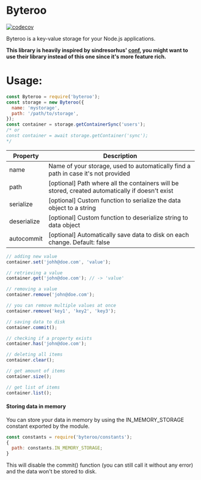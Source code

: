 # Byteroo

[![codecov](https://codecov.io/gh/JMax45/byteroo/branch/master/graph/badge.svg?token=ISW3Z8TOSJ)](https://codecov.io/gh/JMax45/byteroo)

Byteroo is a key-value storage for your Node.js applications.

**This library is heavily inspired by sindresorhus' [conf](https://github.com/sindresorhus/conf), you might want to use their library instead of this one since it's more feature rich.**

# Usage:

```js
const Byteroo = require('byteroo');
const storage = new Byteroo({
  name: 'mystorage',
  path: '/path/to/storage',
});
const container = storage.getContainerSync('users');
/* or
const container = await storage.getContainer('sync');
*/
```

| Property    | Description                                                                                     |
| ----------- | ----------------------------------------------------------------------------------------------- |
| name        | Name of your storage, used to automatically find a path in case it's not provided               |
| path        | [optional] Path where all the containers will be stored, created automatically if doesn't exist |
| serialize   | [optional] Custom function to serialize the data object to a string                             |
| deserialize | [optional] Custom function to deserialize string to data object                                 |
| autocommit  | [optional] Automatically save data to disk on each change. Default: false                       |

```js
// adding new value
container.set('johh@doe.com', 'value');

// retrieving a value
container.get('john@doe.com'); // -> 'value'

// removing a value
container.remove('john@doe.com');

// you can remove multiple values at once
container.remove('key1', 'key2', 'key3');

// saving data to disk
container.commit();

// checking if a property exists
container.has('john@doe.com');

// deleting all items
container.clear();

// get amount of items
container.size();

// get list of items
container.list();
```

#### Storing data in memory

You can store your data in memory by using the IN_MEMORY_STORAGE constant exported by the module.

```js
const constants = require('byteroo/constants');
{
  path: constants.IN_MEMORY_STORAGE;
}
```

This will disable the commit() function (you can still call it without any error) and the data won't be stored to disk.
